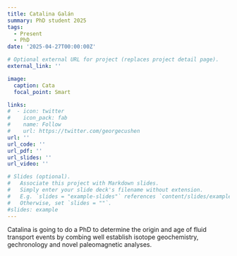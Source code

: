 ```yaml
---
title: Catalina Galán
summary: PhD student 2025
tags:
  - Present
  - PhD
date: '2025-04-27T00:00:00Z'

# Optional external URL for project (replaces project detail page).
external_link: ''

image:
  caption: Cata
  focal_point: Smart

links:
#  - icon: twitter
#    icon_pack: fab
#    name: Follow
#    url: https://twitter.com/georgecushen
url: ''
url_code: ''
url_pdf: ''
url_slides: ''
url_video: ''

# Slides (optional).
#   Associate this project with Markdown slides.
#   Simply enter your slide deck's filename without extension.
#   E.g. `slides = "example-slides"` references `content/slides/example-slides.md`.
#   Otherwise, set `slides = ""`.
#slides: example
---
```

Catalina is going to do a PhD to determine the origin and age of fluid transport events by combing well establish isotope geochemistry, gechronology and novel paleomagnetic analyses.